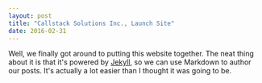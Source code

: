 ```yaml
---
layout: post
title: "Callstack Solutions Inc., Launch Site"
date: 2016-02-31
---
```


Well, we finally got around to putting this website together. The neat thing about it is that it's powered by [Jekyll](http://jekyllrb.com), so we can use Markdown to author our posts. It's actually a lot easier than I thought it was going to be.
